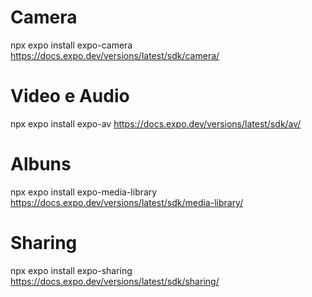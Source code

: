 # Camera
npx expo install expo-camera
https://docs.expo.dev/versions/latest/sdk/camera/

# Video e Audio
npx expo install expo-av
https://docs.expo.dev/versions/latest/sdk/av/

# Albuns
npx expo install expo-media-library
https://docs.expo.dev/versions/latest/sdk/media-library/

# Sharing
npx expo install expo-sharing
https://docs.expo.dev/versions/latest/sdk/sharing/